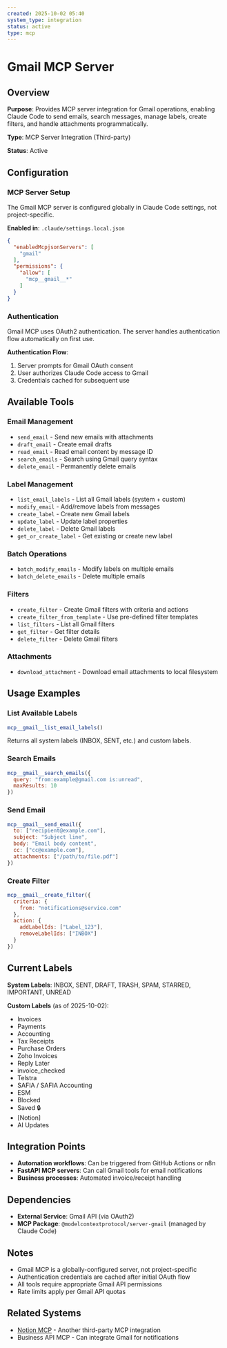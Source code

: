 ```yaml
---
created: 2025-10-02 05:40
system_type: integration
status: active
type: mcp
---
```


# Gmail MCP Server

## Overview

**Purpose**: Provides MCP server integration for Gmail operations, enabling Claude Code to send emails, search messages, manage labels, create filters, and handle attachments programmatically.

**Type**: MCP Server Integration (Third-party)

**Status**: Active

## Configuration

### MCP Server Setup

The Gmail MCP server is configured globally in Claude Code settings, not project-specific.

**Enabled in**: `.claude/settings.local.json`

```json
{
  "enabledMcpjsonServers": [
    "gmail"
  ],
  "permissions": {
    "allow": [
      "mcp__gmail__*"
    ]
  }
}
```

### Authentication

Gmail MCP uses OAuth2 authentication. The server handles authentication flow automatically on first use.

**Authentication Flow**:
1. Server prompts for Gmail OAuth consent
2. User authorizes Claude Code access to Gmail
3. Credentials cached for subsequent use

## Available Tools

### Email Management
- `send_email` - Send new emails with attachments
- `draft_email` - Create email drafts
- `read_email` - Read email content by message ID
- `search_emails` - Search using Gmail query syntax
- `delete_email` - Permanently delete emails

### Label Management
- `list_email_labels` - List all Gmail labels (system + custom)
- `modify_email` - Add/remove labels from messages
- `create_label` - Create new Gmail labels
- `update_label` - Update label properties
- `delete_label` - Delete Gmail labels
- `get_or_create_label` - Get existing or create new label

### Batch Operations
- `batch_modify_emails` - Modify labels on multiple emails
- `batch_delete_emails` - Delete multiple emails

### Filters
- `create_filter` - Create Gmail filters with criteria and actions
- `create_filter_from_template` - Use pre-defined filter templates
- `list_filters` - List all Gmail filters
- `get_filter` - Get filter details
- `delete_filter` - Delete Gmail filters

### Attachments
- `download_attachment` - Download email attachments to local filesystem

## Usage Examples

### List Available Labels

```javascript
mcp__gmail__list_email_labels()
```

Returns all system labels (INBOX, SENT, etc.) and custom labels.

### Search Emails

```javascript
mcp__gmail__search_emails({
  query: "from:example@gmail.com is:unread",
  maxResults: 10
})
```

### Send Email

```javascript
mcp__gmail__send_email({
  to: ["recipient@example.com"],
  subject: "Subject line",
  body: "Email body content",
  cc: ["cc@example.com"],
  attachments: ["/path/to/file.pdf"]
})
```

### Create Filter

```javascript
mcp__gmail__create_filter({
  criteria: {
    from: "notifications@service.com"
  },
  action: {
    addLabelIds: ["Label_123"],
    removeLabelIds: ["INBOX"]
  }
})
```

## Current Labels

**System Labels**: INBOX, SENT, DRAFT, TRASH, SPAM, STARRED, IMPORTANT, UNREAD

**Custom Labels** (as of 2025-10-02):
- Invoices
- Payments
- Accounting
- Tax Receipts
- Purchase Orders
- Zoho Invoices
- Reply Later
- invoice_checked
- Telstra
- SAFIA / SAFIA Accounting
- ESM
- Blocked
- Saved 🔒
- [Notion]
- AI Updates

## Integration Points

- **Automation workflows**: Can be triggered from GitHub Actions or n8n
- **FastAPI MCP servers**: Can call Gmail tools for email notifications
- **Business processes**: Automated invoice/receipt handling

## Dependencies

- **External Service**: Gmail API (via OAuth2)
- **MCP Package**: `@modelcontextprotocol/server-gmail` (managed by Claude Code)

## Notes

- Gmail MCP is a globally-configured server, not project-specific
- Authentication credentials are cached after initial OAuth flow
- All tools require appropriate Gmail API permissions
- Rate limits apply per Gmail API quotas

## Related Systems

- [Notion MCP](./notion-mcp.md) - Another third-party MCP integration
- Business API MCP - Can integrate Gmail for notifications
